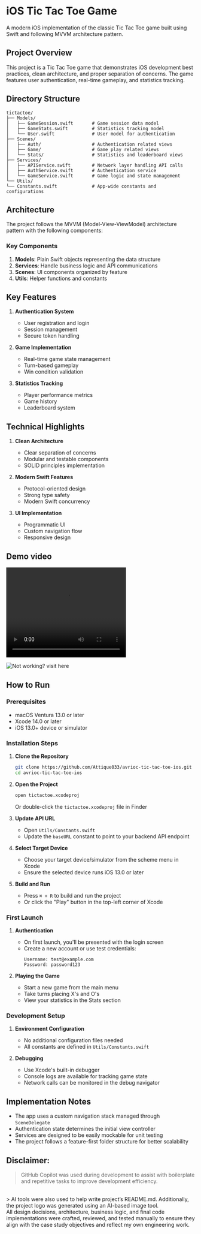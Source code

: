 # iOS Tic Tac Toe Game

A modern iOS implementation of the classic Tic Tac Toe game built using Swift and following MVVM architecture pattern.

## Project Overview

This project is a Tic Tac Toe game that demonstrates iOS development best practices, clean architecture, and proper separation of concerns. The game features user authentication, real-time gameplay, and statistics tracking.

## Directory Structure

```
tictactoe/
├── Models/
│   ├── GameSession.swift       # Game session data model
│   ├── GameStats.swift         # Statistics tracking model
│   └── User.swift              # User model for authentication
├── Scenes/
│   ├── Auth/                   # Authentication related views
│   ├── Game/                   # Game play related views
│   └── Stats/                  # Statistics and leaderboard views
├── Services/
│   ├── APIService.swift        # Network layer handling API calls
│   ├── AuthService.swift       # Authentication service
│   └── GameService.swift       # Game logic and state management
└── Utils/
└── Constants.swift             # App-wide constants and configurations
```

## Architecture

The project follows the MVVM (Model-View-ViewModel) architecture pattern with the following components:

### Key Components

1. **Models**: Plain Swift objects representing the data structure
2. **Services**: Handle business logic and API communications
3. **Scenes**: UI components organized by feature
4. **Utils**: Helper functions and constants

## Key Features

1. **Authentication System**
   - User registration and login
   - Session management
   - Secure token handling

2. **Game Implementation**
   - Real-time game state management
   - Turn-based gameplay
   - Win condition validation

3. **Statistics Tracking**
   - Player performance metrics
   - Game history
   - Leaderboard system

## Technical Highlights

1. **Clean Architecture**
   - Clear separation of concerns
   - Modular and testable components
   - SOLID principles implementation

2. **Modern Swift Features**
   - Protocol-oriented design
   - Strong type safety
   - Modern Swift concurrency

3. **UI Implementation**
   - Programmatic UI
   - Custom navigation flow
   - Responsive design


## Demo video

<video width="320" height="240" controls>
  <source src="./demo/demo.mp4" type="video/mp4">
</video>

![Not working? visit here](https://drive.google.com/file/d/1gFgUV0yxRzVKxYWkldviMdjaxEDcH7gH/view?usp=share_link)

## How to Run

### Prerequisites
- macOS Ventura 13.0 or later
- Xcode 14.0 or later
- iOS 13.0+ device or simulator

### Installation Steps

1. **Clone the Repository**
   ```bash
   git clone https://github.com/Attique033/avrioc-tic-tac-toe-ios.git
   cd avrioc-tic-tac-toe-ios
   ```

2. **Open the Project**
   ```bash
   open tictactoe.xcodeproj
   ```
   Or double-click the `tictactoe.xcodeproj` file in Finder

3. **Update API URL** 
   - Open `Utils/Constants.swift`
   - Update the `baseURL` constant to point to your backend API endpoint

4. **Select Target Device**
   - Choose your target device/simulator from the scheme menu in Xcode
   - Ensure the selected device runs iOS 13.0 or later

4. **Build and Run**
   - Press `⌘ + R` to build and run the project
   - Or click the "Play" button in the top-left corner of Xcode

### First Launch

1. **Authentication**
   - On first launch, you'll be presented with the login screen
   - Create a new account or use test credentials:
     ```
     Username: test@example.com
     Password: password123
     ```

2. **Playing the Game**
   - Start a new game from the main menu
   - Take turns placing X's and O's
   - View your statistics in the Stats section

### Development Setup

1. **Environment Configuration**
   - No additional configuration files needed
   - All constants are defined in `Utils/Constants.swift`

2. **Debugging**
   - Use Xcode's built-in debugger
   - Console logs are available for tracking game state
   - Network calls can be monitored in the debug navigator

## Implementation Notes

- The app uses a custom navigation stack managed through `SceneDelegate`
- Authentication state determines the initial view controller
- Services are designed to be easily mockable for unit testing
- The project follows a feature-first folder structure for better scalability

## Disclaimer:

>GitHub Copilot was used during development to assist with boilerplate and repetitive tasks to improve development efficiency.
<br>
> AI tools were also used to help write project’s README.md.
Additionally, the project logo was generated using an AI-based image tool.
<br>
All design decisions, architecture, business logic, and final code implementations were crafted, reviewed, and tested manually to ensure they align with the case study objectives and reflect my own engineering work.
